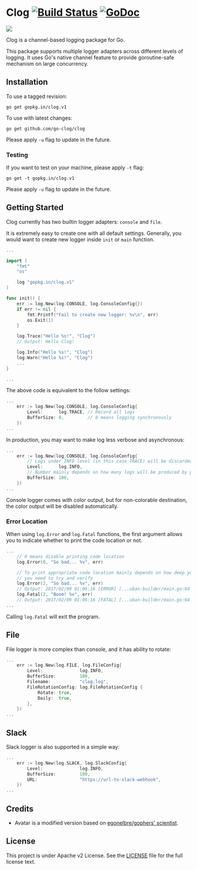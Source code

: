 # Clog [![Build Status](https://travis-ci.org/go-clog/clog.svg?branch=master)](https://travis-ci.org/go-clog/clog) [![GoDoc](https://godoc.org/gopkg.in/clog.v1?status.svg)](https://godoc.org/gopkg.in/clog.v1)

![](https://avatars1.githubusercontent.com/u/25576866?v=3&s=200)

Clog is a channel-based logging package for Go.

This package supports multiple logger adapters across different levels of logging. It uses Go's native channel feature to provide goroutine-safe mechanism on large concurrency.

## Installation

To use a tagged revision:

	go get gopkg.in/clog.v1

To use with latest changes:

	go get github.com/go-clog/clog
    
Please apply `-u` flag to update in the future.

### Testing

If you want to test on your machine, please apply `-t` flag:

	go get -t gopkg.in/clog.v1

Please apply `-u` flag to update in the future.

## Getting Started

Clog currently has two builtin logger adapters: `console` and `file`. 

It is extremely easy to create one with all default settings. Generally, you would want to create new logger inside `init` or `main` function.

```go
...

import (
	"fmt"
	"os"

	log "gopkg.in/clog.v1"
)

func init() {
	err := log.New(log.CONSOLE, log.ConsoleConfig{})
	if err != nil {
		fmt.Printf("Fail to create new logger: %v\n", err)
		os.Exit(1)
	}

	log.Trace("Hello %s!", "Clog")
	// Output: Hello Clog!

	log.Info("Hello %s!", "Clog")
	log.Warn("Hello %s!", "Clog")
	...
}

...
```

The above code is equivalent to the follow settings:

```go
...
	err := log.New(log.CONSOLE, log.ConsoleConfig{
		Level:      log.TRACE, // Record all logs
		BufferSize: 0,         // 0 means logging synchronously
	})
...
```

In production, you may want to make log less verbose and asynchronous:

```go
...
	err := log.New(log.CONSOLE, log.ConsoleConfig{
		// Logs under INFO level (in this case TRACE) will be discarded
		Level:      log.INFO, 
		// Number mainly depends on how many logs will be produced by program, 100 is good enough
		BufferSize: 100,      
	})
...
```

Console logger comes with color output, but for non-colorable destination, the color output will be disabled automatically.

### Error Location

When using `log.Error` and `log.Fatal` functions, the first argument allows you to indicate whether to print the code location or not. 

```go
...
	// 0 means disable printing code location
	log.Error(0, "So bad... %v", err)

	// To print appropriate code location mainly depends on how deep your call stack is, 
	// you need to try and verify
	log.Error(2, "So bad... %v", err)
	// Output: 2017/02/09 01:06:16 [ERROR] [...uban-builder/main.go:64 main()] ...
	log.Fatal(2, "Boom! %v", err)
	// Output: 2017/02/09 01:06:16 [FATAL] [...uban-builder/main.go:64 main()] ...
...
```

Calling `log.Fatal` will exit the program.

## File

File logger is more complex than console, and it has ability to rotate:

```go
...
	err := log.New(log.FILE, log.FileConfig{
		Level:              log.INFO, 
		BufferSize:         100,  
		Filename:           "clog.log",  
		FileRotationConfig: log.FileRotationConfig {
			Rotate: true,
			Daily:  true,
		},
	})
...
```

## Slack

Slack logger is also supported in a simple way:

```go
...
	err := log.New(log.SLACK, log.SlackConfig{
		Level:              log.INFO, 
		BufferSize:         100,  
		URL:                "https://url-to-slack-webhook",  
	})
...
```

## Credits

- Avatar is a modified version based on [egonelbre/gophers' scientist](https://github.com/egonelbre/gophers/blob/master/vector/science/scientist.svg).

## License

This project is under Apache v2 License. See the [LICENSE](LICENSE) file for the full license text.